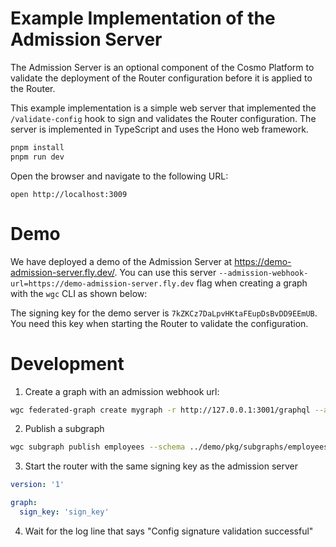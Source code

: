 # Example Implementation of the Admission Server

The Admission Server is an optional component of the Cosmo Platform to validate the deployment of the Router configuration before it is applied to the Router.

This example implementation is a simple web server that implemented the `/validate-config` hook to sign and validates the Router configuration. The server is implemented in TypeScript and uses the Hono web framework.

```bash
pnpm install
pnpm run dev
```

Open the browser and navigate to the following URL:
```
open http://localhost:3009
```

# Demo

We have deployed a demo of the Admission Server at https://demo-admission-server.fly.dev/. You can use this server `--admission-webhook-url=https://demo-admission-server.fly.dev` flag when creating a graph with the `wgc` CLI as shown below:

The signing key for the demo server is `7kZKCz7DaLpvHKtaFEupDsBvDD9EEmUB`. You need this key when starting the Router to validate the configuration.

# Development

1. Create a graph with an admission webhook url:

```bash
wgc federated-graph create mygraph -r http://127.0.0.1:3001/graphql --admission-webhook-url http://localhost:3009 --label-matcher=team=A,team=B
```

2. Publish a subgraph
```bash
wgc subgraph publish employees --schema ../demo/pkg/subgraphs/employees/subgraph/schema.graphqls --labels team=A
```

3. Start the router with the same signing key as the admission server
```yaml
version: '1'

graph: 
  sign_key: 'sign_key'
```

4. Wait for the log line that says "Config signature validation successful"
